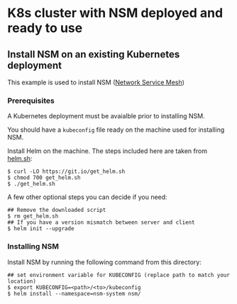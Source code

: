 # K8s cluster with NSM deployed and ready to use

## Install NSM on an existing Kubernetes deployment

This example is used to install NSM ([Network Service Mesh](https://networkservicemesh.io/))

### Prerequisites
A Kubernetes deployment must be avaialble prior to installing NSM.

You should have a `kubeconfig` file ready on the machine used for installing NSM.

Install Helm on the machine. The steps included here are taken from [helm.sh](https://helm.sh/docs/using_helm/#from-script):
```
$ curl -LO https://git.io/get_helm.sh
$ chmod 700 get_helm.sh
$ ./get_helm.sh
```
A few other optional steps you can decide if you need:
```
## Remove the downloaded script
$ rm get_helm.sh
## If you have a version mismatch between server and client
$ helm init --upgrade
```

### Installing NSM
Install NSM by running the following command from this directory:
```
## set environment variable for KUBECONFIG (replace path to match your location)
$ export KUBECONFIG=<path>/<to>/kubeconfig
$ helm install --namespace=nsm-system nsm/
```
